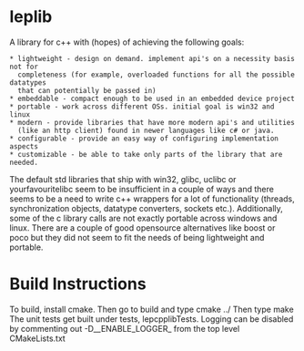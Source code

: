 leplib
=========
A library for c++ with (hopes) of achieving the following goals:

    * lightweight - design on demand. implement api's on a necessity basis not for 
      completeness (for example, overloaded functions for all the possible datatypes 
      that can potentially be passed in)
    * embeddable - compact enough to be used in an embedded device project
    * portable - work across different OSs. initial goal is win32 and linux
    * modern - provide libraries that have more modern api's and utilities 
      (like an http client) found in newer languages like c# or java.
    * configurable - provide an easy way of configuring implementation aspects
    * customizable - be able to take only parts of the library that are needed. 

The default std libraries that ship with win32, glibc, uclibc or yourfavouritelibc seem to be 
insufficient in a couple of ways and there seems to be a need to write c++ wrappers for a lot 
of functionality (threads, synchronization objects, datatype converters, sockets etc.). 
Additionally, some of the c library calls are not exactly portable across windows and linux. 
There are a couple of good opensource alternatives like boost or poco but they did not seem to 
fit the needs of being lightweight and portable.

Build Instructions
=====================
To build, install cmake. Then go to build and type cmake ../
Then type make
The unit tests get built under tests, lepcpplibTests.
Logging can be disabled by commenting out -D__ENABLE_LOGGER_ from the top level
CMakeLists.txt

